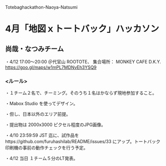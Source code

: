 Totebaghackathon-Naoya-Natsumi
# 4月「地図ｘトートバック」ハッカソン

## 尚哉・なつみチーム

・4/12 17:00〜20:00 ＠代官山 ROOTOTE、
集合場所： MONKEY CAFE D.K.Y. https://goo.gl/maps/w1mPL7MDNvEh3YSQ9


### <ルール>

・１チーム２名で、チーミング。そのうち１名はかならず現地参加すること。

・Mabox Studio を使ってデザイン。

・但し、日本以外のエリア前提。

・提出物は 2000x3000 ピクセル程度のJPG画像。

・4/10 23:59:59 JST 迄に、試作品をhttps://github.com/furuhashilab/README/issues/33 にアップ。トートバック印刷機の事前の動作チェックを行う予定。

・4/12 当日 １チーム５分のLT発表。
